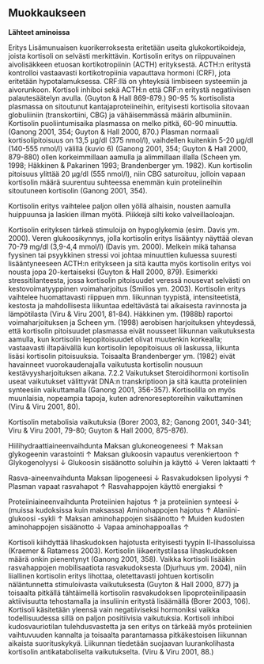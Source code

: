 ## Muokkaukseen ##
**Lähteet aminoissa**

Eritys
Lisämunuaisen kuorikerroksesta eritetään useita glukokortikoideja, joista kortisoli on
selvästi merkittävin. Kortisolin eritys on riippuvainen aivolisäkkeen etuosan kortikotropiinin (ACTH) erityksestä. ACTH:n eritystä kontrolloi vastaavasti kortikotropiinia vapauttava hormoni (CRF), jota eritetään hypotalamuksessa. CRF:llä on yhteyksiä limbiseen systeemiin ja aivorunkoon. Kortisoli inhiboi sekä ACTH:n että CRF:n eritystä negatiivisen palautesäätelyn avulla. (Guyton & Hall 869-879.)
90-95 % kortisolista plasmassa on sitoutunut kantajaproteiineihin, erityisesti kortisolia
sitovaan globuliiniin (transkortiini, CBG) ja vähäisemmässä määrin albumiiniin. Kortisolin puoliintumisaika plasmassa on melko pitkä, 60-90 minuuttia. (Ganong 2001,
354; Guyton & Hall 2000, 870.) Plasman normaali kortisolipitoisuus on 13,5 µg/dl (375
nmol/l), vaihdellen kuitenkin 5-20 µg/dl (140-555 nmol/l) välillä (kuvio 6) (Ganong
2001, 354; Guyton & Hall 2000, 879-880) ollen korkeimmillaan aamulla ja alimmillaan
illalla (Scheen ym. 1998; Häkkinen & Pakarinen 1993; Brandenberger ym. 1982). Kun
kortisolin pitoisuus ylittää 20 µg/dl (555 nmol/l), niin CBG saturoituu, jolloin vapaan
kortisolin määrä suurentuu suhteessa enemmän kuin proteiineihin sitoutuneen kortisolin
(Ganong 2001, 354). 

Kortisolin eritys vaihtelee paljon ollen yöllä alhaisin, nousten aamulla huippuunsa ja laskien illman myötä. Piikkejä silti koko valveillaoloajan.

Kortisolin erityksen tärkeä stimuloija on hypoglykemia (esim. Davis ym. 2000). Veren
glukoosikynnys, jolla kortisolin eritys lisääntyy näyttää olevan 70-79 mg/dl (3,9-4,4
mmol/l) (Davis ym. 2000). Melkein mikä tahansa fyysinen tai psyykkinen stressi voi
johtaa minuuttien kuluessa suuresti lisääntyneeseen ACTH:n eritykseen ja sitä kautta
myös kortisolin eritys voi nousta jopa 20-kertaiseksi (Guyton & Hall 2000, 879). Esimerkki stressitilanteesta, jossa kortisolin pitoisuudet veressä nousevat selvästi on kestovoimatyyppinen voimaharjoitus (Smilios ym. 2003). Kortisolin eritys vaihtelee huomattavasti riippuen mm. liikunnan tyypistä, intensiteetistä, kestosta ja mahdollisesta
liikuntaa edeltävästä tai aikaisesta ravinnosta ja lämpötilasta (Viru & Viru 2001, 81-84).
Häkkinen ym. (1988b) raportoi voimaharjoituksen ja Scheen ym. (1998) aerobisen harjoituksen yhteydessä, että kortisolin pitoisuudet plasmassa eivät nousseet liikunnan vaikutuksesta aamulla, kun kortisolin lepopitoisuudet olivat muutenkin korkealla; vastaavasti iltapäivällä kun kortisolin lepopitoisuus oli laskussa, liikunta lisäsi kortisolin pitoisuuksia. Toisaalta Brandenberger ym. (1982) eivät havainneet vuorokaudenajalla vaikutusta kortisolin nousuun kestävyysharjoituksen aikana.
7.2.2 Vaikutukset
Steroidihormoni kortisolin useat vaikutukset välittyvät DNA:n transkriptioon ja sitä
kautta proteiinien synteesiin vaikuttamalla (Ganong 2001, 356-357). Kortisolilla on
myös muunlaisia, nopeampia tapoja, kuten adrenoreseptoreihin vaikuttaminen (Viru &
Viru 2001, 80). 

Kortisolin metabolisia vaikutuksia (Borer 2003, 82; Ganong 2001, 340-341;
Viru & Viru 2001, 79-80; Guyton & Hall 2000, 875-876).

Hiilihydraattiaineenvaihdunta
Maksan glukoneogeneesi ↑
Maksan glykogeenin varastointi ↑
Maksan glukoosin vapautus verenkiertoon ↑
Glykogenolyysi ↓
Glukoosin sisäänotto soluihin ja käyttö ↓
Veren laktaatti ↑

Rasva-aineenvaihdunta
Maksan lipogeneesi ↓
Rasvakudoksen lipolyysi ↑
Plasman vapaat rasvahapot ↑
Rasvahappojen käyttö energiaksi ↑

Proteiiniaineenvaihdunta
Proteiinien hajotus ↑ ja proteiinien synteesi ↓
(muissa kudoksissa kuin maksassa)
Aminohappojen hajotus ↑
Alaniini-glukoosi -sykli ↑
Maksan aminohappojen sisäänotto ↑
Muiden kudosten aminohappojen sisäänotto ↓
Vapaa aminohappoallas ↑

Kortisoli kiihdyttää lihaskudoksen hajotusta erityisesti tyypin II-lihassoluissa (Kraemer
& Ratamess 2003). Kortisolin liikaeritystilassa lihaskudoksen määrä onkin pienentynyt
(Ganong 2001, 358). Vaikka kortisoli lisääkin rasvahappojen mobilisaatiota rasvakudoksesta (Djurhuus ym. 2004), niin liiallinen kortisolin eritys lihottaa, oletettavasti johtuen kortisolin näläntunnetta stimuloivasta vaikutuksesta (Guyton & Hall 2000, 877) ja
toisaalta pitkällä tähtäimellä kortisolin rasvakudoksen lipoproteiinilipaasin aktiivisuutta
tehostamalla ja insuliinin eritystä lisäämällä (Borer 2003, 106).
Kortisoli käsitetään yleensä vain negatiiviseksi hormoniksi vaikka todellisuudessa sillä
on paljon positiivisia vaikutuksia. Kortisoli inhiboi kudosvauriotilan tulehdusvastetta ja
sen eritys on tärkeää myös proteiinien vaihtuvuuden kannalta ja toisaalta parantamassa
pitkäkestoisen liikunnan aikaista suorituskykyä. Liikunnan tiedetään suojaavan luurankolihasta kortisolin antikataboliselta vaikutukselta. (Viru & Viru 2001, 88.) 
